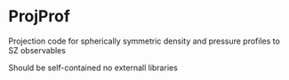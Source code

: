 # ProjProf

Projection code for spherically symmetric density and pressure profiles to SZ observables

Should be self-contained no externall libraries
